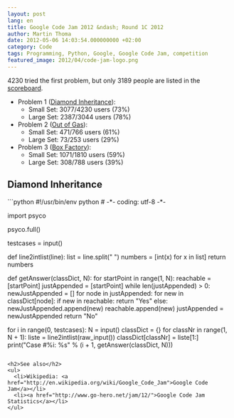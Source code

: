 ```yaml
---
layout: post
lang: en
title: Google Code Jam 2012 &ndash; Round 1C 2012
author: Martin Thoma
date: 2012-05-06 14:03:54.000000000 +02:00
category: Code
tags: Programming, Python, Google, Google Code Jam, competition
featured_image: 2012/04/code-jam-logo.png
---
```

4230 tried the first problem, but only 3189 people are listed in the <a href="http://code.google.com/codejam/contest/1781488/scoreboard?c=1781488">scoreboard</a>.

<ul>
  <li>Problem 1 (<a href="http://code.google.com/codejam/contest/1781488/dashboard#s=p0">Diamond Inheritance</a>):
  <ul>
     <li>Small Set: 3077/4230 users (73%)</li>
     <li>Large Set: 2387/3044 users (78%)</li>
  </ul>
  </li>
  <li>Problem 2 (<a href="http://code.google.com/codejam/contest/1781488/dashboard#s=p1">Out of Gas</a>):
  <ul>
     <li>Small Set: 471/766 users (61%)</li>
     <li>Large Set: 73/253 users (29%)</li>
  </ul>
  </li>
  <li>Problem 3 (<a href="http://code.google.com/codejam/contest/1781488/dashboard#s=p2">Box Factory</a>):
  <ul>
     <li>Small Set: 1071/1810 users (59%)</li>
     <li>Large Set: 308/788 users (39%)</li>
  </ul>
  </li>
</ul>

<h2>Diamond Inheritance</h2>
```python
#!/usr/bin/env python
# -*- coding: utf-8 -*-

import psyco

psyco.full()

testcases = input()


def line2intlist(line):
    list = line.split(" ")
    numbers = [int(x) for x in list]
    return numbers


def getAnswer(classDict, N):
    for startPoint in range(1, N):
        reachable = [startPoint]
        justAppended = [startPoint]
        while len(justAppended) > 0:
            newJustAppended = []
            for node in justAppended:
                for new in classDict[node]:
                    if new in reachable:
                        return "Yes"
                    else:
                        newJustAppended.append(new)
                        reachable.append(new)
            justAppended = newJustAppended
    return "No"


for i in range(0, testcases):
    N = input()
    classDict = {}
    for classNr in range(1, N + 1):
        liste = line2intlist(raw_input())
        classDict[classNr] = liste[1:]
    print("Case #%i: %s" % (i + 1, getAnswer(classDict, N)))
```

<h2>See also</h2>
<ul>
  <li>Wikipedia: <a href="http://en.wikipedia.org/wiki/Google_Code_Jam">Google Code Jam</a></li>
  <li><a href="http://www.go-hero.net/jam/12/">Google Code Jam Statistics</a></li>
</ul>
